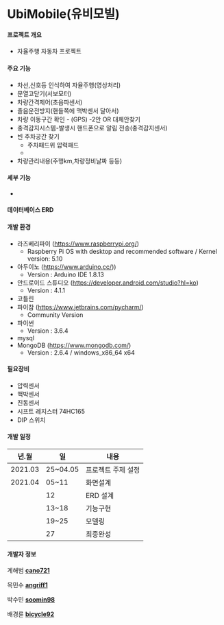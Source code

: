# UbiMobile(유비모빌)

#### 프로젝트 개요

* 자율주행 자동차 프로젝트



#### 주요 기능

* 차선,신호등 인식하여 자율주행(영상처리)
* 문열고닫기(서보모터)
* 차량간격제어(초음파센서)
* 졸음운전방지(핸들쪽에 맥박센서 달아서)
* 차량 이동구간 확인 - (GPS) -2안 OR 대체안찾기
* 충격감지시스템-발생시 핸드폰으로 알림 전송(충격감지센서)
* 빈 주차공간 찾기
  - 주차패드위 압력패드
  - 
* 차량관리내용(주행km,차량정비날짜 등등)

#### 세부 기능

* 



#### 데이터베이스 ERD







#### 개발 환경

* 라즈베리파이 (https://www.raspberrypi.org/)
  * Raspberry Pi OS with desktop and recommended software / Kernel version: 5.10
* 아두이노 (https://www.arduino.cc/))
  *  Version : Arduino IDE 1.8.13
* 안드로이드 스튜디오 (https://developer.android.com/studio?hl=ko)
  * Version : 4.1.1
* 코틀린
* 파이참 (https://www.jetbrains.com/pycharm/)
  * Community Version
* 파이썬
  * Version : 3.6.4
* mysql
* MongoDB (https://www.mongodb.com/)
  * Version : 2.6.4 / windows_x86_64 x64



#### 필요장비

* 압력센서
* 맥박센서
* 진동센서
* 시프트 레지스터 74HC165
* DIP 스위치



#### 개발 일정

| 년.월   | 일       | 내용               |
| ------- | -------- | ------------------ |
| 2021.03 | 25~04.05 | 프로젝트 주제 설정 |
| 2021.04 | 05~11    | 화면설계           |
|         | 12       | ERD 설계           |
|         | 13~18    | 기능구현           |
|         | 19~25    | 모델링             |
|         | 27       | 최종완성           |



#### 개발자 정보

계해범 [**cano721**](https://github.com/cano721)

목민수 [**angriff1**](https://github.com/angriff1)

박수민 [**soomin98**](https://github.com/soomin98)

배경륜 [**bicycle92**](https://github.com/bicycle92)

